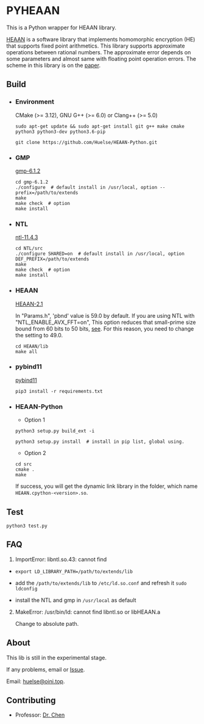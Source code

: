 # PYHEAAN
This is a Python wrapper for HEAAN library.

[HEAAN](https://github.com/snucrypto/HEAAN) is a software library that implements homomorphic encryption (HE) that supports fixed point arithmetics. This library supports approximate operations between rational numbers. The approximate error depends on some parameters and almost same with floating point operation errors. The scheme in this library is on the [paper](https://eprint.iacr.org/2016/421.pdf).



## Build

* ### Environment

  CMake (>= 3.12), GNU G++ (>= 6.0) or Clang++ (>= 5.0)

  ```shell
  sudo apt-get update && sudo apt-get install git g++ make cmake python3 python3-dev python3.6-pip
  
  git clone https://github.com/Huelse/HEAAN-Python.git
  ```



* ### GMP

  [gmp-6.1.2](https://gmplib.org/)

  ```shell
  cd gmp-6.1.2
  ./configure  # default install in /usr/local, option --prefix=/path/to/extends
  make
  make check  # option
  make install
  ```



* ### NTL 

  [ntl-11.4.3](https://www.shoup.net/ntl/)

  ```shell
  cd NTL/src
  ./configure SHARED=on  # default install in /usr/local, option DEF_PREFIX=/path/to/extends
  make
  make check  # option
  make install
  ```



* ### HEAAN

  [HEAAN-2.1](https://github.com/snucrypto/HEAAN)

  In "Params.h", 'pbnd' value is 59.0 by default. If you are using NTL with "NTL_ENABLE_AVX_FFT=on", This option reduces that small-prime size bound from 60 bits to 50 bits, [see](https://www.shoup.net/ntl/doc/tour-changes.html). For this reason, you need to change the setting to 49.0.

  ```shell
  cd HEAAN/lib
  make all
  ```



* ### pybind11

  [pybind11](https://github.com/pybind/pybind11)

  ```shell
  pip3 install -r requirements.txt
  ```



* ### HEAAN-Python

  * Option 1

  ```shell
  python3 setup.py build_ext -i

  python3 setup.py install  # install in pip list, global using.
  ```

  * Option 2
  
  ```shell
  cd src
  cmake .
  make
  ```

  If success, you will get the dynamic link library in the folder, which name `HEAAN.cpython-<version>.so`.



## Test

```python3
python3 test.py
```



## FAQ

1. ImportError: libntl.so.43: cannot find

  * `export LD_LIBRARY_PATH=/path/to/extends/lib`

  * add the `/path/to/extends/lib` to `/etc/ld.so.conf` and refresh it `sudo ldconfig`

  * install the NTL and gmp in `/usr/local` as default

2. MakeError: /usr/bin/ld: cannot find libntl.so or libHEAAN.a

    Change to absolute path.



## About

This lib is still in the experimental stage.

If any problems, email or [Issue](/Huelse/HEAAN-Python/issues).

Email: [huelse@oini.top](mailto:huelse@oini.top?subject=Github-HEAAN-Python-Issues&cc=5956877@qq.com).



## Contributing

* Professor: [Dr. Chen](https://zhigang-chen.github.io/)
